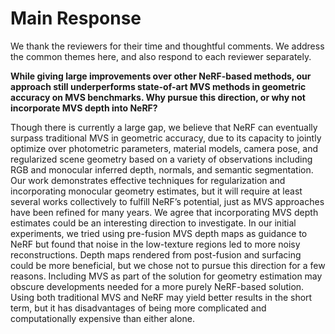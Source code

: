 # Main Response
We thank the reviewers for their time and thoughtful comments. We address the common themes here, and also respond to each reviewer separately.

**While giving large improvements over other NeRF-based methods, our approach still underperforms state-of-art MVS methods in geometric accuracy on MVS benchmarks. Why pursue this direction, or why not incorporate MVS depth into NeRF?**

Though there is currently a large gap, we believe that NeRF can eventually surpass traditional MVS in geometric accuracy, due to its capacity to jointly optimize over photometric parameters, material models, camera pose, and regularized scene geometry based on a variety of observations including RGB and monocular inferred depth, normals, and semantic segmentation. Our work demonstrates effective techniques for regularization and incorporating monocular geometry estimates, but it will require at least several works collectively to fulfill NeRF’s potential, just as MVS approaches have been refined for many years.
We agree that incorporating MVS depth estimates could be an interesting direction to investigate. In our initial experiments, we tried using pre-fusion MVS depth maps as guidance to NeRF but found that noise in the low-texture regions led to more noisy reconstructions.  Depth maps rendered from post-fusion and surfacing could be more beneficial, but we chose not to pursue this direction for a few reasons. Including MVS as part of the solution for geometry estimation may obscure developments needed for a more purely NeRF-based solution. Using both traditional MVS and NeRF may yield better results in the short term, but it has disadvantages of being more complicated and computationally expensive than either alone.  
